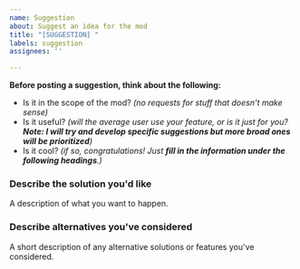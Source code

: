 ```yaml
---
name: Suggestion
about: Suggest an idea for the mod
title: "[SUGGESTION] "
labels: suggestion
assignees: ''

---
```


**Before posting a suggestion, think about the following:**
 - Is it in the scope of the mod? *(no requests for stuff that doesn't make sense)*
 - Is it useful? *(will the average user use your feature, or is it just for you? **Note: I will try and develop specific suggestions but more broad ones will be prioritized**)*
 - Is it cool? *(if so, congratulations! Just **fill in the information under the following headings**.)*

### **Describe the solution you'd like**
A description of what you want to happen.

### **Describe alternatives you've considered**
A short description of any alternative solutions or features you've considered.
